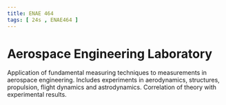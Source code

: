 ```yaml
---
title: ENAE 464
tags: [ 24s , ENAE464 ]
---
```


# Aerospace Engineering Laboratory

Application of fundamental measuring techniques to measurements in aerospace engineering. Includes experiments in aerodynamics, structures, propulsion, flight dynamics and astrodynamics. Correlation of theory with experimental results.
